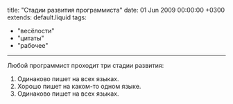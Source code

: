 title: "Стадии развития программиста"
date: 01 Jun 2009 00:00:00 +0300
extends: default.liquid
tags:
  - "весёлости"
  - "цитаты"
  - "рабочее"
---
Любой программист проходит три стадии развития:

  1. Одинаково пишет на всех языках.
  2. Хорошо пишет на каком-то одном языке.
  3. Одинаково пишет на всех языках.
